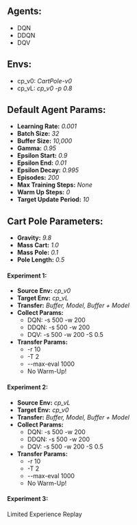 ## Agents:
- DQN
- DDQN
- DQV

## Envs:
- cp_v0:   _CartPole-v0_  
- cp_vL:   _cp_v0 -p 0.8_

## Default Agent Params:
- **Learning Rate:** _0.001_
- **Batch Size:** _32_
- **Buffer Size:** _10,000_
- **Gamma:** _0.95_
- **Epsilon Start:** _0.9_
- **Epsilon End:** _0.01_
- **Epsilon Decay:** _0.995_
- **Episodes:** _200_
- **Max Training Steps:** _None_
- **Warm Up Steps:** _0_
- **Target Update Period:** _10_

## Cart Pole Parameters:
- **Gravity:** _9.8_
- **Mass Cart:** _1.0_
- **Mass Pole:** _0.1_
- **Pole Length:** _0.5_

#### Experiment 1:
- **Source Env:** _cp_v0_  
- **Target Env:** _cp_vL_  
- **Transfer:**   _Buffer, Model, Buffer + Model_  
- **Collect Params:**
    + DQN: -s 500 -w 200
    + DDQN: -s 500 -w 200
    + DQV: -s 500 -w 200 -S 0.5
- **Transfer Params:**
    + -r 10
    + -T 2
    + --max-eval 1000
    + No Warm-Up!

#### Experiment 2:
- **Source Env:** _cp_vL_  
- **Target Env:** _cp_v0_  
- **Transfer:**   _Buffer, Model, Buffer + Model_  
- **Collect Params:**
    + DQN: -s 500 -w 200
    + DDQN: -s 500 -w 200
    + DQV: -s 500 -w 200 -S 0.5
- **Transfer Params:**
    + -r 10
    + -T 2
    + --max-eval 1000
    + No Warm-Up!
    
#### Experiment 3:
Limited Experience Replay
